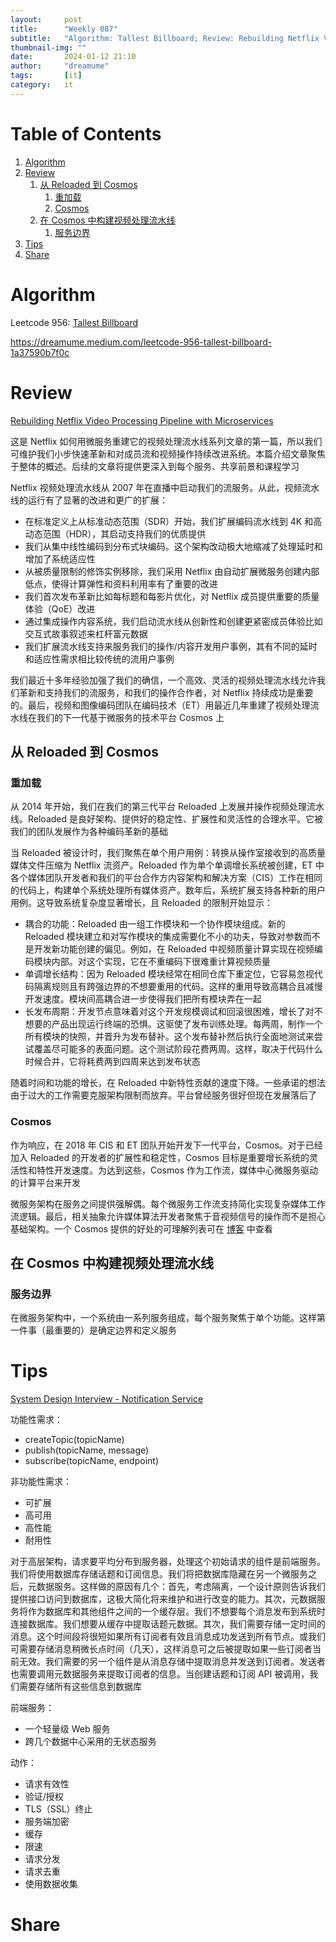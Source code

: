 ```yaml
---
layout:     post
title:      "Weekly 087"
subtitle:   "Algorithm: Tallest Billboard; Review: Rebuilding Netflix Video Processing Pipeline with Microservices; Tips: System Design Interview - Notification Service; Share: Welcome to The Mobile Interview"
thumbnail-img: ""
date:       2024-01-12 21:10
author:     "dreamume"
tags: 		[it]
category:   it
---
```

<head>
    <script src="https://cdn.mathjax.org/mathjax/latest/MathJax.js?config=TeX-AMS-MML_HTMLorMML" type="text/javascript"></script>
    <script type="text/x-mathjax-config">
        MathJax.Hub.Config({
            tex2jax: {
            skipTags: ['script', 'noscript', 'style', 'textarea', 'pre'],
            inlineMath: [['$','$']]
            }
        });
    </script>
</head>

# Table of Contents

1.  [Algorithm](#orga96aa88)
2.  [Review](#org3097946)
    1.  [从 Reloaded 到 Cosmos](#orgb2bb611)
        1.  [重加载](#org8036a36)
        2.  [Cosmos](#org86d4f76)
    2.  [在 Cosmos 中构建视频处理流水线](#orgda1d981)
        1.  [服务边界](#org5a19de7)
3.  [Tips](#org4edda99)
4.  [Share](#org9f8f036)


<a id="orga96aa88"></a>

# Algorithm

Leetcode 956: [Tallest Billboard](https://leetcode.com/problems/tallest-billboard/)

<https://dreamume.medium.com/leetcode-956-tallest-billboard-1a37590b7f0c>


<a id="org3097946"></a>

# Review

[Rebuilding Netflix Video Processing Pipeline with Microservices](https://netflixtechblog.com/rebuilding-netflix-video-processing-pipeline-with-microservices-4e5e6310e359)

这是 Netflix 如何用微服务重建它的视频处理流水线系列文章的第一篇，所以我们可维护我们小步快速革新和对成员流和视频操作持续改进系统。本篇介绍文章聚焦于整体的概述。后续的文章将提供更深入到每个服务、共享前景和课程学习

Netflix 视频处理流水线从 2007 年在直播中启动我们的流服务。从此，视频流水线的运行有了显著的改进和更广的扩展：

-   在标准定义上从标准动态范围（SDR）开始，我们扩展编码流水线到 4K 和高动态范围（HDR），其启动支持我们的优质提供
-   我们从集中线性编码到分布式块编码。这个架构改动极大地缩减了处理延时和增加了系统适应性
-   从被质量限制的修饰实例移除，我们采用 Netflix 由自动扩展微服务创建内部低点，使得计算弹性和资料利用率有了重要的改进
-   我们首次发布革新比如每标题和每影片优化，对 Netflix 成员提供重要的质量体验（QoE）改进
-   通过集成操作内容系统，我们启动流水线从创新性和创建更紧密成员体验比如交互式故事叙述来杠杆富元数据
-   我们扩展流水线支持来服务我们的操作/内容开发用户事例，其有不同的延时和适应性需求相比较传统的流用户事例

我们最近十多年经验加强了我们的确信，一个高效、灵活的视频处理流水线允许我们革新和支持我们的流服务，和我们的操作合作者，对 Netflix 持续成功是重要的。最后，视频和图像编码团队在编码技术（ET）用最近几年重建了视频处理流水线在我们的下一代基于微服务的技术平台 Cosmos 上


<a id="orgb2bb611"></a>

## 从 Reloaded 到 Cosmos


<a id="org8036a36"></a>

### 重加载

从 2014 年开始，我们在我们的第三代平台 Reloaded 上发展并操作视频处理流水线。Reloaded 是良好架构、提供好的稳定性、扩展性和灵活性的合理水平。它被我们的团队发展作为各种编码革新的基础

当 Reloaded 被设计时，我们聚焦在单个用户用例：转换从操作室接收到的高质量媒体文件压缩为 Netflix 流资产。Reloaded 作为单个单调增长系统被创建，ET 中各个媒体团队开发者和我们的平台合作方内容架构和解决方案（CIS）工作在相同的代码上，构建单个系统处理所有媒体资产。数年后，系统扩展支持各种新的用户用例。这导致系统复杂度显著增长，且 Reloaded 的限制开始显示：

-   耦合的功能：Reloaded 由一组工作模块和一个协作模块组成。新的 Reloaded 模块建立和对写作模块的集成需要化不小的功夫，导致对参数而不是开发新功能创建的偏见。例如，在 Reloaded 中视频质量计算实现在视频编码模块内部。对这个实现，它在不重编码下很难重计算视频质量
-   单调增长结构：因为 Reloaded 模块经常在相同仓库下重定位，它容易忽视代码隔离规则且有跨强边界的不想要重用的代码。这样的重用导致高耦合且减慢开发速度。模块间高耦合进一步使得我们把所有模块弄在一起
-   长发布周期：开发节点意味着对这个开发规模调试和回滚很困难，增长了对不想要的产品出现运行终端的恐惧。这驱使了发布训练处理。每两周，制作一个所有模块的快照，并晋升为发布替补。这个发布替补然后执行全面地测试来尝试覆盖尽可能多的表面问题。这个测试阶段花费两周。这样，取决于代码什么时候合并，它将耗费两到四周来达到发布状态

随着时间和功能的增长，在 Reloaded 中新特性贡献的速度下降。一些承诺的想法由于过大的工作需要克服架构限制而放弃。平台曾经服务很好但现在发展落后了


<a id="org86d4f76"></a>

### Cosmos

作为响应，在 2018 年 CIS 和 ET 团队开始开发下一代平台，Cosmos。对于已经加入 Reloaded 的开发者的扩展性和稳定性，Cosmos 目标是重要增长系统的灵活性和特性开发速度。为达到这些，Cosmos 作为工作流，媒体中心微服务驱动的计算平台来开发

微服务架构在服务之间提供强解偶。每个微服务工作流支持简化实现复杂媒体工作流逻辑。最后，相关抽象允许媒体算法开发者聚焦于音视频信号的操作而不是担心基础架构。一个 Cosmos 提供的好处的可理解列表可在 [博客](https://netflixtechblog.com/the-netflix-cosmos-platform-35c14d9351ad) 中查看


<a id="orgda1d981"></a>

## 在 Cosmos 中构建视频处理流水线


<a id="org5a19de7"></a>

### 服务边界

在微服务架构中，一个系统由一系列服务组成，每个服务聚焦于单个功能。这样第一件事（最重要的）是确定边界和定义服务


<a id="org4edda99"></a>

# Tips

[System Design Interview - Notification Service](https://www.youtube.com/watch?v=bBTPZ9NdSk8)

功能性需求：

-   createTopic(topicName)
-   publish(topicName, message)
-   subscribe(topicName, endpoint)

非功能性需求：

-   可扩展
-   高可用
-   高性能
-   耐用性

对于高层架构，请求要平均分布到服务器，处理这个初始请求的组件是前端服务。我们将使用数据库存储话题和订阅信息。我们将把数据库隐藏在另一个微服务之后，元数据服务。这样做的原因有几个：首先，考虑隔离，一个设计原则告诉我们提供接口访问到数据库，这极大简化将来维护和进行改变的能力。其次，元数据服务将作为数据库和其他组件之间的一个缓存层。我们不想要每个消息发布到系统时连接数据库。我们想要从缓存中提取话题元数据。其次，我们需要存储一定时间的消息。这个时间段将很短如果所有订阅者有效且消息成功发送到所有节点。或我们可需要存储消息稍微长点时间（几天），这样消息可之后被提取如果一些订阅者当前无效。我们需要的另一个组件是从消息存储中提取消息并发送到订阅者。发送者也需要调用元数据服务来提取订阅者的信息。当创建话题和订阅 API 被调用，我们需要存储所有这些信息到数据库

前端服务：

-   一个轻量级 Web 服务
-   跨几个数据中心采用的无状态服务

动作：

-   请求有效性
-   验证/授权
-   TLS（SSL）终止
-   服务端加密
-   缓存
-   限速
-   请求分发
-   请求去重
-   使用数据收集


<a id="org9f8f036"></a>

# Share

